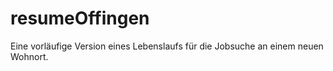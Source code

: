 # resumeOffingen
Eine vorläufige Version eines Lebenslaufs für die Jobsuche an einem neuen Wohnort.
